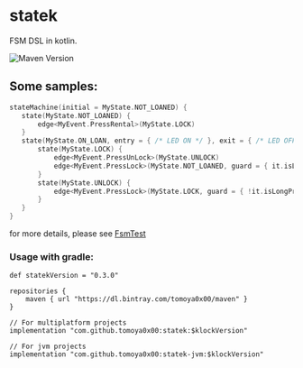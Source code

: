 # statek

FSM DSL in kotlin.

![Maven Version](https://img.shields.io/github/tag/tomoya0x00/statek.svg?style=flat&label=maven)

## Some samples:

```kotlin
stateMachine(initial = MyState.NOT_LOANED) {
   state(MyState.NOT_LOANED) {
       edge<MyEvent.PressRental>(MyState.LOCK)
   }
   state(MyState.ON_LOAN, entry = { /* LED ON */ }, exit = { /* LED OFF */ }) {
       state(MyState.LOCK) {
           edge<MyEvent.PressUnLock>(MyState.UNLOCK)
           edge<MyEvent.PressLock>(MyState.NOT_LOANED, guard = { it.isLongPress })
       }
       state(MyState.UNLOCK) {
           edge<MyEvent.PressLock>(MyState.LOCK, guard = { !it.isLongPress })
       }
   }
}
```

for more details, please see [FsmTest](https://github.com/tomoya0x00/statek/blob/master/src/commonTest/kotlin/FsmTest.kt)

### Usage with gradle:

```
def statekVersion = "0.3.0"

repositories {
    maven { url "https://dl.bintray.com/tomoya0x00/maven" }
}

// For multiplatform projects
implementation "com.github.tomoya0x00:statek:$klockVersion"

// For jvm projects
implementation "com.github.tomoya0x00:statek-jvm:$klockVersion"
```